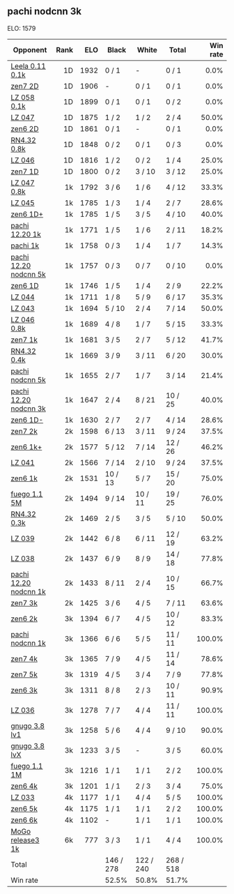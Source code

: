 ## pachi nodcnn 3k ##

ELO: 1579

Opponent | Rank | ELO | Black | White | Total | Win rate
---------|-----:|----:|-------|-------|-------|-------:
[Leela 0.11 0.1k](Leela%200.11%200.1k.md) | 1D | 1932 | 0 / 1 | - | 0 / 1 | 0.0%
[zen7 2D](zen7%202D.md) | 1D | 1906 | - | 0 / 1 | 0 / 1 | 0.0%
[LZ 058 0.1k](LZ%20058%200.1k.md) | 1D | 1899 | 0 / 1 | 0 / 1 | 0 / 2 | 0.0%
[LZ 047](LZ%20047.md) | 1D | 1875 | 1 / 2 | 1 / 2 | 2 / 4 | 50.0%
[zen6 2D](zen6%202D.md) | 1D | 1861 | 0 / 1 | - | 0 / 1 | 0.0%
[RN4.32 0.8k](RN4.32%200.8k.md) | 1D | 1848 | 0 / 2 | 0 / 1 | 0 / 3 | 0.0%
[LZ 046](LZ%20046.md) | 1D | 1816 | 1 / 2 | 0 / 2 | 1 / 4 | 25.0%
[zen7 1D](zen7%201D.md) | 1D | 1800 | 0 / 2 | 3 / 10 | 3 / 12 | 25.0%
[LZ 047 0.8k](LZ%20047%200.8k.md) | 1k | 1792 | 3 / 6 | 1 / 6 | 4 / 12 | 33.3%
[LZ 045](LZ%20045.md) | 1k | 1785 | 1 / 3 | 1 / 4 | 2 / 7 | 28.6%
[zen6 1D+](zen6%201D+.md) | 1k | 1785 | 1 / 5 | 3 / 5 | 4 / 10 | 40.0%
[pachi 12.20 1k](pachi%2012.20%201k.md) | 1k | 1771 | 1 / 5 | 1 / 6 | 2 / 11 | 18.2%
[pachi 1k](pachi%201k.md) | 1k | 1758 | 0 / 3 | 1 / 4 | 1 / 7 | 14.3%
[pachi 12.20 nodcnn 5k](pachi%2012.20%20nodcnn%205k.md) | 1k | 1757 | 0 / 3 | 0 / 7 | 0 / 10 | 0.0%
[zen6 1D](zen6%201D.md) | 1k | 1746 | 1 / 5 | 1 / 4 | 2 / 9 | 22.2%
[LZ 044](LZ%20044.md) | 1k | 1711 | 1 / 8 | 5 / 9 | 6 / 17 | 35.3%
[LZ 043](LZ%20043.md) | 1k | 1694 | 5 / 10 | 2 / 4 | 7 / 14 | 50.0%
[LZ 046 0.8k](LZ%20046%200.8k.md) | 1k | 1689 | 4 / 8 | 1 / 7 | 5 / 15 | 33.3%
[zen7 1k](zen7%201k.md) | 1k | 1681 | 3 / 5 | 2 / 7 | 5 / 12 | 41.7%
[RN4.32 0.4k](RN4.32%200.4k.md) | 1k | 1669 | 3 / 9 | 3 / 11 | 6 / 20 | 30.0%
[pachi nodcnn 5k](pachi%20nodcnn%205k.md) | 1k | 1655 | 2 / 7 | 1 / 7 | 3 / 14 | 21.4%
[pachi 12.20 nodcnn 3k](pachi%2012.20%20nodcnn%203k.md) | 1k | 1647 | 2 / 4 | 8 / 21 | 10 / 25 | 40.0%
[zen6 1D-](zen6%201D-.md) | 1k | 1630 | 2 / 7 | 2 / 7 | 4 / 14 | 28.6%
[zen7 2k](zen7%202k.md) | 2k | 1598 | 6 / 13 | 3 / 11 | 9 / 24 | 37.5%
[zen6 1k+](zen6%201k+.md) | 2k | 1577 | 5 / 12 | 7 / 14 | 12 / 26 | 46.2%
[LZ 041](LZ%20041.md) | 2k | 1566 | 7 / 14 | 2 / 10 | 9 / 24 | 37.5%
[zen6 1k](zen6%201k.md) | 2k | 1531 | 10 / 13 | 5 / 7 | 15 / 20 | 75.0%
[fuego 1.1 5M](fuego%201.1%205M.md) | 2k | 1494 | 9 / 14 | 10 / 11 | 19 / 25 | 76.0%
[RN4.32 0.3k](RN4.32%200.3k.md) | 2k | 1469 | 2 / 5 | 3 / 5 | 5 / 10 | 50.0%
[LZ 039](LZ%20039.md) | 2k | 1442 | 6 / 8 | 6 / 11 | 12 / 19 | 63.2%
[LZ 038](LZ%20038.md) | 2k | 1437 | 6 / 9 | 8 / 9 | 14 / 18 | 77.8%
[pachi 12.20 nodcnn 1k](pachi%2012.20%20nodcnn%201k.md) | 2k | 1433 | 8 / 11 | 2 / 4 | 10 / 15 | 66.7%
[zen7 3k](zen7%203k.md) | 2k | 1425 | 3 / 6 | 4 / 5 | 7 / 11 | 63.6%
[zen6 2k](zen6%202k.md) | 3k | 1394 | 6 / 7 | 4 / 5 | 10 / 12 | 83.3%
[pachi nodcnn 1k](pachi%20nodcnn%201k.md) | 3k | 1366 | 6 / 6 | 5 / 5 | 11 / 11 | 100.0%
[zen7 4k](zen7%204k.md) | 3k | 1365 | 7 / 9 | 4 / 5 | 11 / 14 | 78.6%
[zen7 5k](zen7%205k.md) | 3k | 1319 | 4 / 5 | 3 / 4 | 7 / 9 | 77.8%
[zen6 3k](zen6%203k.md) | 3k | 1311 | 8 / 8 | 2 / 3 | 10 / 11 | 90.9%
[LZ 036](LZ%20036.md) | 3k | 1278 | 7 / 7 | 4 / 4 | 11 / 11 | 100.0%
[gnugo 3.8 lv1](gnugo%203.8%20lv1.md) | 3k | 1258 | 5 / 6 | 4 / 4 | 9 / 10 | 90.0%
[gnugo 3.8 lvX](gnugo%203.8%20lvX.md) | 3k | 1233 | 3 / 5 | - | 3 / 5 | 60.0%
[fuego 1.1 1M](fuego%201.1%201M.md) | 3k | 1216 | 1 / 1 | 1 / 1 | 2 / 2 | 100.0%
[zen6 4k](zen6%204k.md) | 3k | 1201 | 1 / 1 | 2 / 3 | 3 / 4 | 75.0%
[LZ 033](LZ%20033.md) | 4k | 1177 | 1 / 1 | 4 / 4 | 5 / 5 | 100.0%
[zen6 5k](zen6%205k.md) | 4k | 1175 | 1 / 1 | 1 / 1 | 2 / 2 | 100.0%
[zen6 6k](zen6%206k.md) | 4k | 1102 | - | 1 / 1 | 1 / 1 | 100.0%
[MoGo release3 1k](MoGo%20release3%201k.md) | 6k | 777 | 3 / 3 | 1 / 1 | 4 / 4 | 100.0%
Total | | | 146 / 278 | 122 / 240 | 268 / 518 | 
Win rate| | | 52.5% | 50.8% | 51.7% | 
